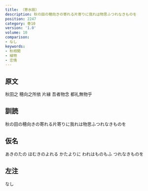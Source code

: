```yaml
---
title: （寄水田）
description: 秋の田の穂向きの寄れる片寄りに我れは物思ふつれなきものを
position: 2247
category: 巻10
version: '1.0'
volume: 10
comparison:
- なし
keywords:
- 秋相聞
- 植物
- 恋情
---
```


## 原文

秋田之 穂向之所依 片縁 吾者物念 都礼無物乎

## 訓読

秋の田の穂向きの寄れる片寄りに我れは物思ふつれなきものを

## 仮名

あきのたの ほむきのよれる かたよりに われはものもふ つれなきものを

## 左注

なし
